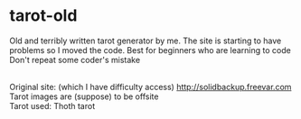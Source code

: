 # tarot-old
Old and terribly written tarot generator by me. The site is starting to have problems so I moved the code. Best for beginners who are learning to code<br>
Don't repeat some coder's mistake<br><br>

Original site: (which I have difficulty access)
http://solidbackup.freevar.com<br>
Tarot images are (suppose) to be offsite <br>
Tarot used: Thoth tarot 

